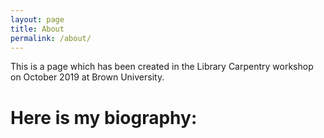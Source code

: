 ```yaml
---
layout: page
title: About
permalink: /about/
---
```

This is a page which has been created in the Library Carpentry workshop on October 2019 at Brown University.
# Here is my biography:

